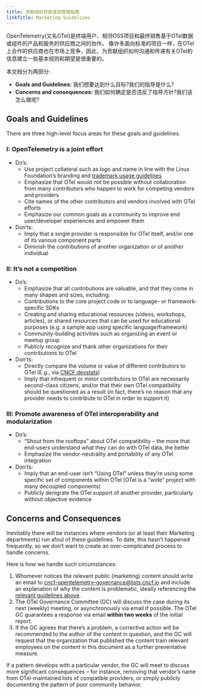 ```yaml
---
title: 贡献组织开放遥测营销指南
linkTitle: Marketing Guidelines
---
```


OpenTelemetry(又名OTel)是终端用户、相邻OSS项目和最终销售基于OTel数据或组件的产品和服务的供应商之间的协作。
像许多面向标准的项目一样，在OTel上合作的供应商也在市场上竞争，因此，为贡献组织如何沟通和传递有关OTel的信息建立一些基本规则和期望是很重要的。



本文档分为两部分:

- **Goals and Guidelines:** 我们想要达到什么目标?我们的指导是什么?
- **Concerns and consequences:** 我们如何确定是否违反了指导方针?我们该怎么做呢?
 
## Goals and Guidelines

There are three high-level focus areas for these goals and guidelines.

### I: OpenTelemetry is a joint effort

- Do’s:
  - Use project collateral such as logo and name in line with the Linux
    Foundation’s branding and
    [trademark usage guidelines](https://www.linuxfoundation.org/trademark-usage/)
  - Emphasize that OTel would not be possible without collaboration from many
    contributors who happen to work for competing vendors and providers
  - Cite names of the other contributors and vendors involved with OTel efforts
  - Emphasize our common goals as a community to improve end user/developer
    experiences and empower them
- Don’ts:
  - Imply that a single provider is responsible for OTel itself, and/or one of
    its various component parts
  - Diminish the contributions of another organization or of another individual

### II: It’s not a competition

- Do’s:
  - Emphasize that all contributions are valuable, and that they come in many
    shapes and sizes, including:
  - Contributions to the core project code or to language- or framework-specific
    SDKs
  - Creating and sharing educational resources (videos, workshops, articles), or
    shared resources that can be used for educational purposes (e.g. a sample
    app using specific language/framework)
  - Community-building activities such as organizing an event or meetup group
  - Publicly recognize and thank other organizations for their contributions to
    OTel
- Don’ts:
  - Directly compare the volume or value of different contributors to OTel
    (E.g., via [CNCF devstats](https://devstats.cncf.io/))
  - Imply that infrequent or minor contributors to OTel are necessarily
    second-class citizens, and/or that their own OTel compatibility should be
    questioned as a result (in fact, there’s no reason that any provider needs
    to contribute to OTel in order to support it)

### III: Promote awareness of OTel interoperability and modularization

- Do’s:
  - “Shout from the rooftops” about OTel compatibility – the more that end-users
    understand what they can do with OTel data, the better
  - Emphasize the vendor-neutrality and portability of any OTel integration
- Don’ts:
  - Imply that an end-user isn’t “Using OTel” unless they’re using some specific
    set of components within OTel (OTel is a “wide” project with many decoupled
    components)
  - Publicly denigrate the OTel support of another provider, particularly
    without objective evidence

## Concerns and Consequences

Inevitably there will be instances where vendors (or at least their Marketing
departments) run afoul of these guidelines. To date, this hasn’t happened
frequently, so we don’t want to create an over-complicated process to handle
concerns.

Here is how we handle such circumstances:

1. Whomever notices the relevant public (marketing) content should write an
   email to cncf-opentelemetry-governance@lists.cncf.io and include an
   explanation of why the content is problematic, ideally referencing the
   [relevant guidelines above](#goals-and-guidelines).
1. The OTel Governance Committee (GC) will discuss the case during its next
   (weekly) meeting, or asynchronously via email if possible. The OTel GC
   guarantees a response via email **within two weeks** of the initial report.
1. If the GC agrees that there’s a problem, a corrective action will be
   recommended to the author of the content in question, and the GC will request
   that the organization that published the content train relevant employees on
   the content in this document as a further preventative measure.

If a pattern develops with a particular vendor, the GC will meet to discuss more
significant consequences – for instance, removing that vendor’s name from
OTel-maintained lists of compatible providers, or simply publicly documenting
the pattern of poor community behavior.
